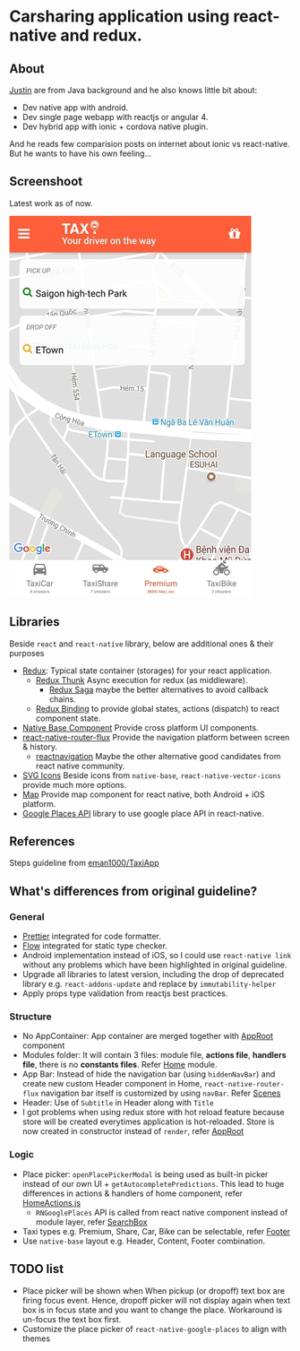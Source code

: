 # Carsharing application using react-native and redux.
## About
[Justin](https://github.com/justindannguyen) are from Java background and he also knows little bit about:
+ Dev native app with android.
+ Dev single page webapp with reactjs or angular 4.
+ Dev hybrid app with ionic + cordova native plugin.

And he reads few comparision posts on internet about ionic vs react-native.
But he wants to have his own feeling...

## Screenshoot
Latest work as of now.

![](screenshoot.jpeg "Latest work of Taxi App")

## Libraries
Beside  ```react``` and ```react-native``` library, below are additional ones & their purposes
+ [Redux](https://redux.js.org/): Typical state container (storages) for your react application.
  + [Redux Thunk](https://github.com/gaearon/redux-thunk) Async execution for redux (as middleware). 
    + [Redux Saga](https://github.com/redux-saga/redux-saga) maybe the better alternatives to avoid callback chains.
  + [Redux Binding](https://github.com/reactjs/react-redux) to provide global states, actions (dispatch) to react component state. 
+ [Native Base Component](https://nativebase.io/) Provide cross platform UI components.
+ [react-native-router-flux](https://github.com/aksonov/react-native-router-flux) Provide the navigation platform between screen & history.
  + [reactnavigation](https://reactnavigation.org/) Maybe the other alternative good candidates from react native community.
+ [SVG Icons](https://github.com/oblador/react-native-vector-icons) Beside icons from ```native-base```, ```react-native-vector-icons``` provide much more options.
+ [Map](https://github.com/airbnb/react-native-maps) Provide map component for react native, both Android + iOS platform.
+ [Google Places API](https://github.com/tolu360/react-native-google-places) library to use google place API in react-native.

## References
Steps guideline from [eman1000/TaxiApp](https://github.com/eman1000/TaxiApp)

## What's differences from original guideline?
### General
+ [Prettier](https://prettier.io/) integrated for code formatter.
+ [Flow](https://flow.org/) integrated for static type checker.
+ Android implementation instead of iOS, so I could use ```react-native link``` without any problems which have been highlighted in original guideline.
+ Upgrade all libraries to latest version, including the drop of deprecated library e.g. ```react-addons-update``` and replace by ```immutability-helper```
+ Apply props type validation from reactjs best practices.

### Structure
+ No AppContainer: App container are merged together with [AppRoot](src/index.js) component
+ Modules folder: It will contain 3 files: module file, **actions file**, **handlers file**, there is no **constants files**. Refer [Home](src/routes/Home/modules/) module.
+ App Bar: Instead of hide the navigation bar (using ```hiddenNavBar```) and create new custom Header component in Home, ```react-native-router-flux``` navigation bar itself is customized by using ```navBar```. Refer [Scenes](src/routes/scenes.js)
+ Header: Use of ```Subtitle``` in Header along with ```Title``` 
+ I got problems when using redux store with hot reload feature because store will be created everytimes application is hot-reloaded. Store is now created in constructor instead of ```render```, refer [AppRoot](src/index.js)

### Logic
+ Place picker: ```openPlacePickerModal``` is being used as built-in picker instead of our own UI + ```getAutocompletePredictions```. This lead to huge differences in actions & handlers of home component, refer [HomeActions.js](src/routes/Home/modules/HomeActions.js)
  + ```RNGooglePlaces``` API is called from react native component instead of module layer,  refer [SearchBox](src/routes/Home/components/SearchBox/index.js)
+ Taxi types e.g. Premium, Share, Car, Bike can be selectable, refer [Footer](src/global/Template/components/AppFooter.js)
+ Use ```native-base``` layout e.g. Header, Content, Footer combination.

## TODO list
+ Place picker will be shown when When pickup (or dropoff) text box are firing focus event. Hence, dropoff picker will not display again when text box is in focus state and you want to change the place. Workaround is un-focus the text box first.
+ Customize the place picker of ```react-native-google-places``` to align with themes
